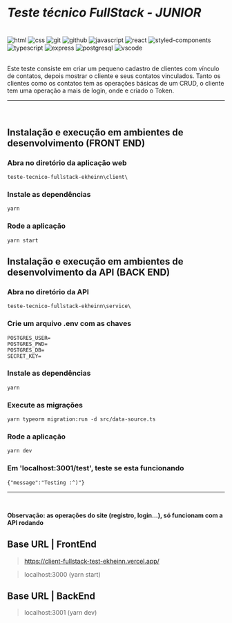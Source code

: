 # **_Teste técnico FullStack - JUNIOR_**

<div style="display: inline_block"><br/>
    <img align="center" alt="html" src="https://img.shields.io/badge/HTML5-E34F26?style=for-the-badge&logo=html5&logoColor=white"/>
    <img align="center" alt="css" src="https://img.shields.io/badge/CSS3-1572B6?style=for-the-badge&logo=css3&logoColor=white"/>
    <img align="center" alt="git" src="https://img.shields.io/badge/GIT-E44C30?style=for-the-badge&logo=git&logoColor=white"/>
    <img align="center" alt="github" src="https://img.shields.io/badge/GitHub-100000?style=for-the-badge&logo=github&logoColor=white"/>
    <img align="center" alt="javascript" src="https://img.shields.io/badge/JavaScript-323330?style=for-the-badge&logo=javascript&logoColor=F7DF1E"/>
    <img align="center" alt="react" src="https://img.shields.io/badge/React-20232A?style=for-the-badge&logo=react&logoColor=61DAFB"/>
    <img align="center" alt="styled-components" src="https://img.shields.io/badge/styled--components-DB7093?style=for-the-badge&logo=styled-components&logoColor=white"/>
    <img align="center" alt="typescript" src="https://img.shields.io/badge/TypeScript-007ACC?style=for-the-badge&logo=typescript&logoColor=white"/>   
    <img align="center" alt="express" src="https://img.shields.io/badge/Express.js-404D59?style=for-the-badge&logo=express"/>
    <img align="center" alt="postgresql" src="https://img.shields.io/badge/PostgreSQL-316192?style=for-the-badge&logo=postgresql&logoColor=white"/>
    <img align="center" alt="vscode" src="https://img.shields.io/badge/Visual_Studio_Code-0078D4?style=for-the-badge&logo=visual%20studio%20code&logoColor=white"/>
</div>

<br/>

Este teste consiste em criar um pequeno cadastro de clientes com vínculo de contatos, depois mostrar o cliente e seus contatos vinculados. Tanto os clientes como os contatos tem as operações básicas de um CRUD, o cliente tem uma operação a mais de login, onde e criado o Token.

---

<br/>

## Instalação e execução em ambientes de desenvolvimento **(FRONT END)**

### Abra no diretório da aplicação web

```
teste-tecnico-fullstack-ekheinn\client\
```

### Instale as dependências

```
yarn
```

### Rode a aplicação

```
yarn start
```

## Instalação e execução em ambientes de desenvolvimento da API **(BACK END)**

### Abra no diretório da API

```
teste-tecnico-fullstack-ekheinn\service\
```

### Crie um arquivo .env com as chaves

```
POSTGRES_USER=
POSTGRES_PWD=
POSTGRES_DB=
SECRET_KEY=
```

### Instale as dependências

```
yarn
```

### Execute as migrações

```
yarn typeorm migration:run -d src/data-source.ts
```

### Rode a aplicação

```
yarn dev
```

### Em 'localhost:3001/test', teste se esta funcionando

```
{"message":"Testing :^)"}
```

---

<br/>

**Observação: as operações do site (registro, login...), só funcionam com a API rodando**

## Base URL | **FrontEnd**

> https://client-fullstack-test-ekheinn.vercel.app/

> localhost:3000 (yarn start)

## Base URL | **BackEnd**

> localhost:3001 (yarn dev)
